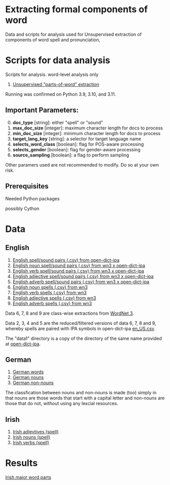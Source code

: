 # Extracting formal components of word

Data and scripts for analysis used for Unsupervised extraction of components of word spell and pronunciation,

# Scripts for data analysis

Scripts for analysis. word-level analysis only

1. [Unsupervised "parts-of-word" extraction](explore-parts-of-word.ipynb)

Running was confirmed on Python 3.9, 3.10, and 3.11.

## Important Parameters:

0. **doc_type** [string]: either "spell" or "sound"
1. **max_doc_size** [integer]: maximum character length for docs to process
2. **min_doc_size** [integer]: minimum character length for docs to process
3. **target_lang_key** [string]: a selector for target language name
4. **selects_word_class** [boolean]: flag for POS-aware processing
5. **selects_gender** [boolean]: flag for gender-aware processing
6. **source_sampling** [boolean]: a flag to perform sampling

Other paramers used are not recommended to modify. Do so at your own risk.

## Prerequisites

Needed Python packages

possibly Cython

# Data

## English

1. [English spell/sound pairs (.csv) from open-dict-ipa](data/open-dict-ipa/data1/en_US.csv.gz)
2. [English noun spell/sound pairs (.csv) from wn3 x open-dict-ipa](data/wn3/en_N_only.csv)
3. [English verb spell/sound pairs (.csv) from wn3 x open-dict-ipa](data/wn3/en_V_only.csv)
4. [English adjective spell/sound pairs (.csv) from wn3 x open-dict-ipa](data/wn3/en_A_only.csv)
5. [English adverb spell/sound pairs (.csv) from wn3 x open-dict-ipa](data/wn3/en_R_only.csv)
6. [English noun spells (.csv) from wn3](data/wn3/en_N_only.csv)
7. [English verb spells (.csv) from wn3](data/wn3/en_V_only.csv)
8. [English adjective spells (.csv) from wn3](data/wn3/en_A_only.csv)
9. [English adverb spells (.csv) from wn3](data/wn3/en_R_only.csv)

Data 6, 7, 8 and 9 are class-wise extractions from [WordNet 3](http://wordnet.princeton.edu/).

Data 2, 3, 4 and 5 are the reduced/filtered versions of data 6, 7, 8 and 9, whereby spells are paired with IPA symbols in open-dict-ipa [en_US.csv](data/open-dict-ipa/data1/en_US.csv.gz).

The "data1" directory is a copy of the directory of the same name provided at [open-dict-ipa](https://github.com/open-dict-data/ipa-dict).

## German

1. [German words](data/open-dict-ipa/data1/de.csv.gz)
2. [German nouns](data/open-dict-ipa/data1a/de_N_only.csv.gz)
3. [German non-nouns](data/open-dict-ipa/data1a/de_non_N_only.csv.gz)

The classfication between nouns and non-nouns is made (too) simply in that nouns are those words that start with a capital letter and non-nouns are those that do not, without using any lexcial resources.

## Irish

1. [Irish adjevtives (spell)](data/irish/irish-spell-A_only.csv)
1. [Irish nouns (spell)](data/irish/irish-spell-N_only.csv)
1. [Irish verbs (spell)](data/irish/irish-spell-V_only.csv)

# Results

[Irish major word parts](results/Irish/spell)
